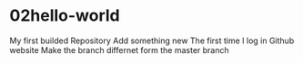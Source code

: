 # 02hello-world
My first builded Repository
Add something new
The first time I log in Github website
Make the branch differnet form the master branch
